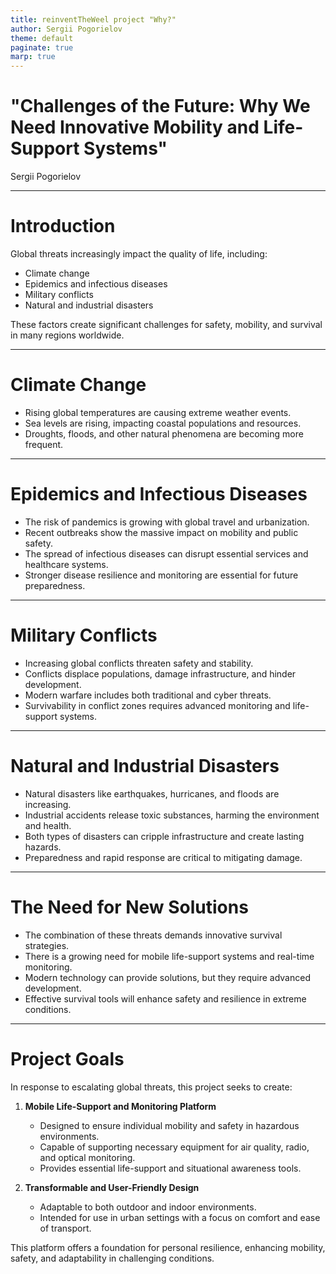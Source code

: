 ```yaml
---
title: reinventTheWeel project "Why?"
author: Sergii Pogorielov
theme: default
paginate: true
marp: true
---
```


# "Challenges of the Future: Why We Need Innovative Mobility and Life-Support Systems"

Sergii Pogorielov

---

# Introduction

Global threats increasingly impact the quality of life, including:
- Climate change
- Epidemics and infectious diseases
- Military conflicts
- Natural and industrial disasters

These factors create significant challenges for safety, mobility, and survival in many regions worldwide.

---

# Climate Change

- Rising global temperatures are causing extreme weather events.
- Sea levels are rising, impacting coastal populations and resources.
- Droughts, floods, and other natural phenomena are becoming more frequent.

---

# Epidemics and Infectious Diseases

- The risk of pandemics is growing with global travel and urbanization.
- Recent outbreaks show the massive impact on mobility and public safety.
- The spread of infectious diseases can disrupt essential services and healthcare systems.
- Stronger disease resilience and monitoring are essential for future preparedness.

---

# Military Conflicts

- Increasing global conflicts threaten safety and stability.
- Conflicts displace populations, damage infrastructure, and hinder development.
- Modern warfare includes both traditional and cyber threats.
- Survivability in conflict zones requires advanced monitoring and life-support systems.

---

# Natural and Industrial Disasters

- Natural disasters like earthquakes, hurricanes, and floods are increasing.
- Industrial accidents release toxic substances, harming the environment and health.
- Both types of disasters can cripple infrastructure and create lasting hazards.
- Preparedness and rapid response are critical to mitigating damage.

---

# The Need for New Solutions

- The combination of these threats demands innovative survival strategies.
- There is a growing need for mobile life-support systems and real-time monitoring.
- Modern technology can provide solutions, but they require advanced development.
- Effective survival tools will enhance safety and resilience in extreme conditions.

---

# Project Goals

In response to escalating global threats, this project seeks to create:

1. **Mobile Life-Support and Monitoring Platform**  
   - Designed to ensure individual mobility and safety in hazardous environments.
   - Capable of supporting necessary equipment for air quality, radio, and optical monitoring.
   - Provides essential life-support and situational awareness tools.

2. **Transformable and User-Friendly Design**  
   - Adaptable to both outdoor and indoor environments.
   - Intended for use in urban settings with a focus on comfort and ease of transport.

This platform offers a foundation for personal resilience, enhancing mobility, safety, and adaptability in challenging conditions.
